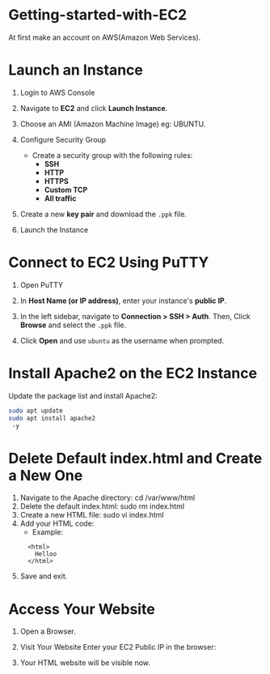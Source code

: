 # Getting-started-with-EC2
At first make an account on AWS(Amazon Web Services).

# Launch an Instance 
1. Login to AWS Console

2. Navigate to **EC2** and click **Launch Instance**.

3. Choose an AMI (Amazon Machine Image) eg: UBUNTU. 

5. Configure Security Group
   - Create a security group with the following rules:
     - **SSH** 
     - **HTTP** 
     - **HTTPS**
     - **Custom TCP**
     - **All traffic**

6. Create a new **key pair** and download the `.ppk` file.

7. Launch the Instance

# Connect to EC2 Using PuTTY

1. Open PuTTY

2. In **Host Name (or IP address)**, enter your instance's **public IP**.

3. In the left sidebar, navigate to **Connection > SSH > Auth**. Then, Click **Browse** and select the `.ppk` file.

4. Click **Open** and use `ubuntu` as the username when prompted.

# Install Apache2 on the EC2 Instance

Update the package list and install Apache2:
```bash
sudo apt update
sudo apt install apache2
 -y
```

# Delete Default index.html and Create a New One
1. Navigate to the Apache directory:
   cd /var/www/html
2. Delete the default index.html:
   sudo rm index.html
3. Create a new HTML file:
   sudo vi index.html
4. Add your HTML code:
   - Example:
   ```
     <html>
       Helloo 
     </html>
   ```
5. Save and exit.

# Access Your Website
1. Open a Browser.

2. Visit Your Website 
    Enter your EC2 Public IP in the browser:
3. Your HTML website will be visible now. 
